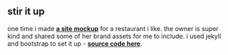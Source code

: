 ## stir it up

one time i made [**a site mockup**](https://ciraben.github.io/stiritup/) for a restaurant i like.
the owner is super kind and shared some of her brand assets for me to include.
i used jekyll and bootstrap to set it up - [**source code here**](https://github.com/ciraben/stiritup).
